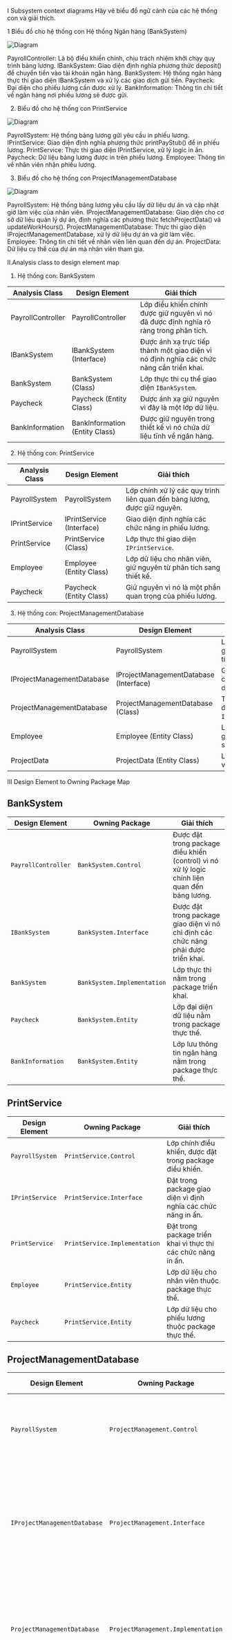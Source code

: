 I Subsystem context diagrams
Hãy vẽ biểu đồ ngữ cảnh của các hệ thống con và giải thích.

1 Biểu đồ cho hệ thống con Hệ thống Ngân hàng (BankSystem)


![Diagram](http:////www.plantuml.com/plantuml/png/SoWkIImgAStDuKhEIImkLd1wk7lcaGcP3tStbdfd0AdcFAU7knRdfViSst1iOLwwGZMN0X2KP3pSlJ7P0oZVdkUSyN3NmaeKLHgQNBLSN9bv9Qb5QOd9gGgUxfc9-IvWrNxfXnVbUHnU03Sg_U7kjPaX80lpD99GhB9IG35K1sZhuIrvwI6PS4F0Ya8mHK7MG_tZ0RGq1EZQYNdfTBOQrGY863OTN5o4mbnNrmv745gX-46J2xigcnfTNUm1WKq3n49ar-DJXzL73gbvAQ0a1G00)


PayrollController: Là bộ điều khiển chính, chịu trách nhiệm khởi chạy quy trình bảng lương.
IBankSystem: Giao diện định nghĩa phương thức deposit() để chuyển tiền vào tài khoản ngân hàng.
BankSystem: Hệ thống ngân hàng thực thi giao diện IBankSystem và xử lý các giao dịch gửi tiền.
Paycheck: Đại diện cho phiếu lương cần được xử lý.
BankInformation: Thông tin chi tiết về ngân hàng nơi phiếu lương sẽ được gửi.

 2. Biểu đồ cho hệ thống con PrintService

![Diagram](http://www.plantuml.com/plantuml/png/jL7B2i8m4BplL-on1VC3HQGN3zuA_O8OLooc3vEj4DH_Dobh8NesfyaCCplBrfwruxctOAps7XiTt6Xj6pnJZm_0-1pTPl8SfPRdO-EwWOiINW0Ha3jhGtXOs9RSlJCajYbHOYged-mOYB32lS0DJZgO2vbh91k1ALUg_2DIAFb-R03vsahjlZQgyj4bvFBsgLJMDzUNm7NshxJsg6aufLky0G00)

PayrollSystem: Hệ thống bảng lương gửi yêu cầu in phiếu lương.
IPrintService: Giao diện định nghĩa phương thức printPayStub() để in phiếu lương.
PrintService: Thực thi giao diện IPrintService, xử lý logic in ấn.
Paycheck: Dữ liệu bảng lương được in trên phiếu lương.
Employee: Thông tin về nhân viên nhận phiếu lương.

3. Biểu đồ cho hệ thống con ProjectManagementDatabase

![Diagram](http://www.plantuml.com/plantuml/png/pPBFJe0m3CRlVOeT8N4lG8p1H1Czc91uy5n74NL_o5OEH7rtDrmG4jbPJYtzlkxNRcrWz3mR3KfZ2AB3nJkj7vV0PCG7YFWDn6hil7iZnJV8U6tx9-VVxzpiGrN35y2hPV83AXBtMVU05b_8a5qTpnZef5b5Pj9k8HADkCrX7UETPFNDKuzCsxb_sIx4c4hnJ-H9N7cc_uUqrNEwxmp7Av3oghJKveS-vLKD1U7bfvJdcoWv8y4lRrbt6AGbswU71Ty0)

PayrollSystem: Hệ thống bảng lương yêu cầu lấy dữ liệu dự án và cập nhật giờ làm việc của nhân viên.
IProjectManagementDatabase: Giao diện cho cơ sở dữ liệu quản lý dự án, định nghĩa các phương thức fetchProjectData() và updateWorkHours().
ProjectManagementDatabase: Thực thi giao diện IProjectManagementDatabase, xử lý dữ liệu dự án và giờ làm việc.
Employee: Thông tin chi tiết về nhân viên liên quan đến dự án.
ProjectData: Dữ liệu cụ thể của dự án mà nhân viên tham gia.


II.Analysis class to design element map


1. Hệ thống con: BankSystem

| **Analysis Class**      | **Design Element**            | **Giải thích**                                                                 |
|--------------------------|-------------------------------|--------------------------------------------------------------------------------|
| PayrollController        | PayrollController            | Lớp điều khiển chính được giữ nguyên vì nó đã được định nghĩa rõ ràng trong phân tích. |
| IBankSystem              | IBankSystem (Interface)      | Được ánh xạ trực tiếp thành một giao diện vì nó định nghĩa các chức năng cần triển khai. |
| BankSystem               | BankSystem (Class)           | Lớp thực thi cụ thể giao diện `IBankSystem`.                                   |
| Paycheck                 | Paycheck (Entity Class)      | Được ánh xạ giữ nguyên vì đây là một lớp dữ liệu.                              |
| BankInformation          | BankInformation (Entity Class) | Được giữ nguyên trong thiết kế vì nó chứa dữ liệu tĩnh về ngân hàng.            |


2. Hệ thống con: PrintService

| **Analysis Class**      | **Design Element**            | **Giải thích**                                                                 |
|--------------------------|-------------------------------|--------------------------------------------------------------------------------|
| PayrollSystem            | PayrollSystem                | Lớp chính xử lý các quy trình liên quan đến bảng lương, được giữ nguyên.       |
| IPrintService            | IPrintService (Interface)    | Giao diện định nghĩa các chức năng in phiếu lương.                             |
| PrintService             | PrintService (Class)         | Lớp thực thi giao diện `IPrintService`.                                        |
| Employee                 | Employee (Entity Class)      | Lớp dữ liệu cho nhân viên, giữ nguyên từ phân tích sang thiết kế.              |
| Paycheck                 | Paycheck (Entity Class)      | Giữ nguyên vì nó là một phần quan trọng của phiếu lương.                       |


3. Hệ thống con: ProjectManagementDatabase

| **Analysis Class**           | **Design Element**                      | **Giải thích**                                                                 |
|-------------------------------|-----------------------------------------|--------------------------------------------------------------------------------|
| PayrollSystem                 | PayrollSystem                          | Lớp chính điều khiển, được giữ nguyên từ mô hình phân tích.                    |
| IProjectManagementDatabase    | IProjectManagementDatabase (Interface) | Giao diện định nghĩa các chức năng quản lý dữ liệu dự án.                      |
| ProjectManagementDatabase     | ProjectManagementDatabase (Class)      | Thực thi các chức năng được định nghĩa trong `IProjectManagementDatabase`.     |
| Employee                      | Employee (Entity Class)                | Lớp đại diện cho nhân viên, giữ nguyên từ phân tích sang thiết kế.             |
| ProjectData                   | ProjectData (Entity Class)             | Lớp lưu trữ thông tin chi tiết về các dự án của nhân viên.                     |

III Design Element to Owning Package Map

## BankSystem

| **Design Element**      | **Owning Package**   | **Giải thích**                                                                 |
|--------------------------|----------------------|--------------------------------------------------------------------------------|
| `PayrollController`      | `BankSystem.Control`| Được đặt trong package điều khiển (control) vì nó xử lý logic chính liên quan đến bảng lương. |
| `IBankSystem`            | `BankSystem.Interface` | Được đặt trong package giao diện vì nó chỉ định các chức năng phải được triển khai. |
| `BankSystem`             | `BankSystem.Implementation` | Lớp thực thi nằm trong package triển khai.                                     |
| `Paycheck`               | `BankSystem.Entity` | Lớp đại diện dữ liệu nằm trong package thực thể.                              |
| `BankInformation`        | `BankSystem.Entity` | Lớp lưu thông tin ngân hàng nằm trong package thực thể.                       |

## PrintService

| **Design Element**      | **Owning Package**         | **Giải thích**                                                                 |
|--------------------------|----------------------------|--------------------------------------------------------------------------------|
| `PayrollSystem`          | `PrintService.Control`    | Lớp chính điều khiển, được đặt trong package điều khiển.                      |
| `IPrintService`          | `PrintService.Interface`  | Đặt trong package giao diện vì định nghĩa các chức năng in ấn.                 |
| `PrintService`           | `PrintService.Implementation` | Đặt trong package triển khai vì thực thi các chức năng in ấn.                 |
| `Employee`               | `PrintService.Entity`     | Lớp dữ liệu cho nhân viên thuộc package thực thể.                             |
| `Paycheck`               | `PrintService.Entity`     | Lớp dữ liệu cho phiếu lương thuộc package thực thể.                           |

## ProjectManagementDatabase

| **Design Element**           | **Owning Package**             | **Giải thích**                                                                 |
|-------------------------------|---------------------------------|--------------------------------------------------------------------------------|
| `PayrollSystem`               | `ProjectManagement.Control`    | Lớp chính điều khiển thuộc package điều khiển.                                |
| `IProjectManagementDatabase`  | `ProjectManagement.Interface` | Giao diện định nghĩa các chức năng quản lý dự án, thuộc package giao diện.    |
| `ProjectManagementDatabase`   | `ProjectManagement.Implementation` | Lớp thực thi các chức năng quản lý dự án, thuộc package triển khai.          |
| `Employee`                    | `ProjectManagement.Entity`     | Lớp dữ liệu đại diện cho nhân viên thuộc package thực thể.                   |
| `ProjectData`                 | `ProjectManagement.Entity`     | Lớp dữ liệu lưu trữ thông tin dự án thuộc package thực thể.                  |


IV Architectural layers and their dependencies


![Diagram](http://www.plantuml.com/plantuml/png/VT0nJyCm40NWtR_YvBrYHrNKHB2nb8W9CHpE4rWaZl6T4G7ntyabS-l9p_wURDr9b8lMQNIPmmU_WNo_Y6AYjeJtg0XQ2ppzEbfNcASy9oIbv-Dnv0MbQQZDUOo1DSxfXLWiNyPTbPWWGZtALmoGhTB5dykLErQcDgnsnvQlwrSMxBHp9krBT3WqzWxTak-H1dh4PuMeU1DsOsAh6pbNbENcAG-is0vtPhlTTQRkln7g2lhp0raZGhpxSoUamKRg_W40)


Application Layer

Là tầng đầu tiên, nhận tất cả yêu cầu từ người dùng.
Có thể bao gồm các giao diện đồ họa (GUI) hoặc giao diện dòng lệnh (CLI).
Business Services Layer

Chịu trách nhiệm thực thi toàn bộ logic nghiệp vụ của hệ thống, ví dụ: tính toán tiền lương, quản lý dự án.
Phối hợp dữ liệu từ tầng Data Access và gửi lại kết quả cho Application.
Data Access Layer

Tầng trung gian giữa Business Services và Database.
Thực hiện các tác vụ như xử lý giao tiếp với cơ sở dữ liệu hoặc các API bên ngoài.
Database Layer

Nơi lưu trữ dữ liệu.
Hỗ trợ các hệ quản trị cơ sở dữ liệu như MySQL, PostgreSQL, hoặc Oracle DB.

